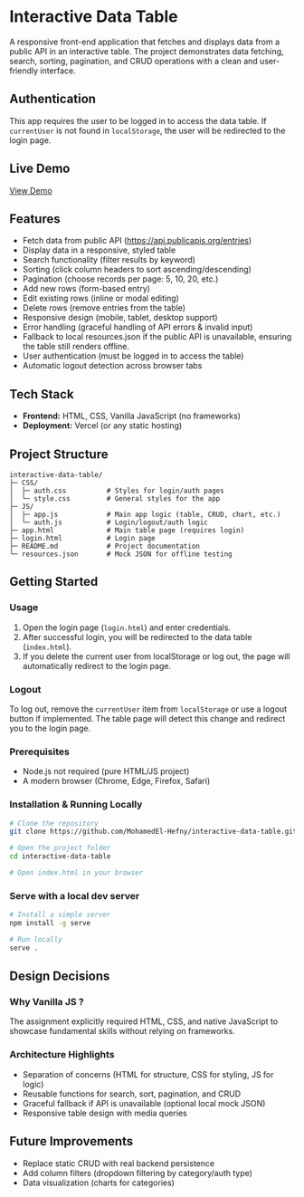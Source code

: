 # Interactive Data Table

A responsive front-end application that fetches and displays data from a public API in an interactive table.
The project demonstrates data fetching, search, sorting, pagination, and CRUD operations with a clean and user-friendly interface.

## Authentication

This app requires the user to be logged in to access the data table. If `currentUser` is not found in `localStorage`, the user will be redirected to the login page.

## Live Demo

[View Demo](https://interactive-data-table-virid.vercel.app)

## Features

- Fetch data from public API (https://api.publicapis.org/entries)
- Display data in a responsive, styled table
- Search functionality (filter results by keyword)
- Sorting (click column headers to sort ascending/descending)
- Pagination (choose records per page: 5, 10, 20, etc.)
- Add new rows (form-based entry)
- Edit existing rows (inline or modal editing)
- Delete rows (remove entries from the table)
- Responsive design (mobile, tablet, desktop support)
- Error handling (graceful handling of API errors & invalid input)
- Fallback to local resources.json if the public API is unavailable, ensuring the table still renders offline.
- User authentication (must be logged in to access the table)
- Automatic logout detection across browser tabs

## Tech Stack

- **Frontend:** HTML, CSS, Vanilla JavaScript (no frameworks)
- **Deployment:** Vercel (or any static hosting)

## Project Structure

```
interactive-data-table/
├─ CSS/
│  ├─ auth.css          # Styles for login/auth pages
│  └─ style.css         # General styles for the app
├─ JS/
│  ├─ app.js            # Main app logic (table, CRUD, chart, etc.)
│  └─ auth.js           # Login/logout/auth logic
├─ app.html             # Main table page (requires login)
├─ login.html           # Login page
├─ README.md            # Project documentation
└─ resources.json       # Mock JSON for offline testing
```

## Getting Started

### Usage

1. Open the login page (`login.html`) and enter credentials.
2. After successful login, you will be redirected to the data table (`index.html`).
3. If you delete the current user from localStorage or log out, the page will automatically redirect to the login page.

### Logout

To log out, remove the `currentUser` item from `localStorage` or use a logout button if implemented. The table page will detect this change and redirect you to the login page.

### Prerequisites

- Node.js not required (pure HTML/JS project)
- A modern browser (Chrome, Edge, Firefox, Safari)

### Installation & Running Locally

```bash
# Clone the repository
git clone https://github.com/MohamedEl-Hefny/interactive-data-table.git

# Open the project folder
cd interactive-data-table

# Open index.html in your browser
```

### Serve with a local dev server

```bash
# Install a simple server
npm install -g serve

# Run locally
serve .

```

## Design Decisions

### Why Vanilla JS ?

The assignment explicitly required HTML, CSS, and native JavaScript to showcase fundamental skills without relying on frameworks.

### Architecture Highlights

- Separation of concerns (HTML for structure, CSS for styling, JS for logic)
- Reusable functions for search, sort, pagination, and CRUD
- Graceful fallback if API is unavailable (optional local mock JSON)
- Responsive table design with media queries

## Future Improvements

- Replace static CRUD with real backend persistence
- Add column filters (dropdown filtering by category/auth type)
- Data visualization (charts for categories)
